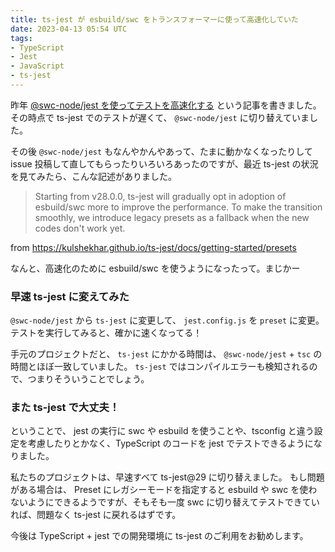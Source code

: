 ```yaml
---
title: ts-jest が esbuild/swc をトランスフォーマーに使って高速化していた
date: 2023-04-13 05:54 UTC
tags: 
- TypeScript
- Jest
- JavaScript
- ts-jest
---
```


昨年 [@swc-node/jest を使ってテストを高速化する](/2022/05/03/swc-node-jest.html) という記事を書きました。
その時点で ts-jest でのテストが遅くて、 `@swc-node/jest` に切り替えていました。

その後 `@swc-node/jest` もなんやかんやあって、たまに動かなくなったりして issue 投稿して直してもらったりいろいろあったのですが、最近 ts-jest の状況を見てみたら、こんな記述がありました。

> Starting from v28.0.0, ts-jest will gradually opt in adoption of esbuild/swc more to improve the performance. To make the transition smoothly, we introduce legacy presets as a fallback when the new codes don't work yet.

from https://kulshekhar.github.io/ts-jest/docs/getting-started/presets

なんと、高速化のために esbuild/swc を使うようになったって。まじかー

### 早速 ts-jest に変えてみた

`@swc-node/jest` から `ts-jest` に変更して、 `jest.config.js` を `preset` に変更。
テストを実行してみると、確かに速くなってる！

手元のプロジェクトだと、 `ts-jest` にかかる時間は、 `@swc-node/jest` + `tsc` の時間とほぼ一致していました。
`ts-jest` ではコンパイルエラーも検知されるので、つまりそういうことでしょう。

### また ts-jest で大丈夫！

ということで、 jest の実行に swc や esbuild を使うことや、tsconfig と違う設定を考慮したりとかなく、TypeScript のコードを jest でテストできるようになりました。

私たちのプロジェクトは、早速すべて ts-jest@29 に切り替えました。
もし問題がある場合は、 Preset にレガシーモードを指定すると esbuild や swc を使わないようにできるようですが、そもそも一度 swc に切り替えてテストできていれば、問題なく ts-jest に戻れるはずです。

今後は TypeScript + jest での開発環境に ts-jest のご利用をお勧めします。

